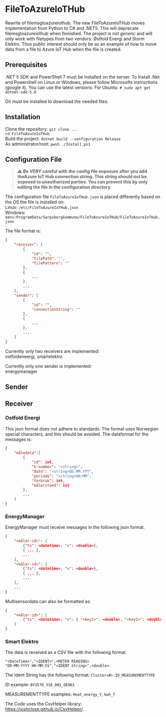 # FileToAzureIoTHub

Rewrite of filemsgtoazureiothub. The new FileToAzureIoTHub moves implementation from Python to C#
and .NET5. This will deprecate filemsgtoazureiothub when finnished. The project is not _generic_
and will only work with filetypes from two vendors: Østfold Energi and Storm Elektro. Thus public interest should only be as an example of how to move data from a file to Azure IoT Hub when the
file is created.

## Prerequisites

.NET 5 SDK and PowerShell 7 must be installed on the server. To Install .Net and Powershell on Linux or Windows, please follow Microsofts instructions (google it). You can use the latest
versions. For Ubuntu: `# sudo apt get dotnet-sdk-5.0`

Git must be installed to download the needed files.

## Installation

Clone the repository: `git clone ...`<br/>
`cd FileToAzureIoTHub`<br/>
Build the project: `dotnet build --configuration Release`<br/>
As administrator/root: `pwsh ./Install.ps1`

## Configuration File

> :warning: **Be _VERY_ careful with the config file exposure after you add theAzure IoT Hub connection string.
> This string should not be exposed to unauthorized parties. You can prevent this by only editing the file in the
> configuration directory.**

The configuration file `FileToAzureIoTHub.json` is placed differently based on the OS the
file is installed on:<br/>
Linux: `/etc/FileToAzureIoTHub.json`<br/>
Windows: `$env:ProgramData/Sarpsborgkommune/FileToAzureIoTHub/FileToAzureIoTHub.json`<br/>

The file format is:

```json
{
    "receiver": [
        {
            "id": "",
            "filePath": "",
            "filePattern": ""
        },
        {
            ...
        },
        ...
    ],
    "sender": [
        {
            "id": "",
            "connectionString": ""
        },
        {
            ...
        },
        ...
    ]
}
```

Currently only two receivers are implemented:<br/>
ostfoldeneergi, smartelektro<br/>

Currently only one sender is implemented:<br/>
energymanager<br/>

## Sender

## Receiver

### Ostfold Energi

This json format does not adhere to standards. The format uses Norwegian special characters, and
this should be avoided.
The dataformat for the messages is:

```json
{
    "måledata":[
        {
            "id": int,
            "k-nummer": "<string>",
            "dato": "<string>DD.MM.YYY",
            "periode": "<string>HH:MM",
            "forbruk": int,
            "målerstand": int
        },
        ...
    ]
}
```

### EnergyManager

EnergyManager must receive messages in the following json format.

```json
{
    "<måler-id>": [
        {"ts": <datetime>, "v": <double>},
        { ... },
        ...
    ],
    "<måler-id<": [
        {"ts": <datetime>, "v": <double>},
        { ... },
        ...
    ],
    ...
}
```

Multisensordata can also be formatted as:

```json
{
    "<måler-id>": [
        {"ts": <datetime>, "v": { "<key1>": <double>, "<key2>": <double>, ...}}
    ]
}
```

### Smart Elektro

The data is received as a CSV file with the following format.

```
"<DateTime>","<IDENT>",<METER READING>
"DD-MM-YYYY HH:MM:SS","<IDENT String>",<double>
```

The Ident String has the following format:
`Cluster<#>.ID_MEASUREMENTTYPE`

ID example: `BY3570_310_001_OE001`

MEASUREMENTTYPE examples: `Heat_energy_Y`, `kwh_T`

The Code uses the CsvHelper library: https://joshclose.github.io/CsvHelper/.
